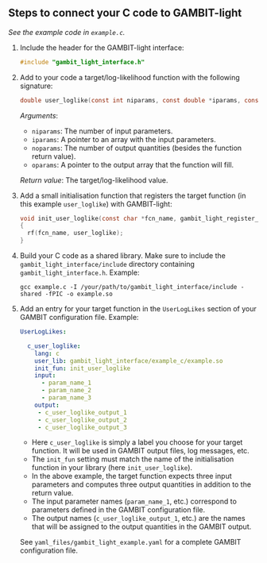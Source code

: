 ## Steps to connect your C code to GAMBIT-light

_See the example code in `example.c`._

1. Include the header for the GAMBIT-light interface:
   ```c
   #include "gambit_light_interface.h"
   ```

2. Add to your code a target/log-likelihood function with the following signature:
   ```c
   double user_loglike(const int niparams, const double *iparams, const int noparams, double *oparams)
   ```
   _Arguments_:
   * `niparams`: The number of input parameters.
   * `iparams`: A pointer to an array with the input parameters.
   * `noparams`: The number of output quantities (besides the function return value).
   * `oparams`: A pointer to the output array that the function will fill.

   _Return value_: The target/log-likelihood value.


3. Add a small initialisation function that registers the target function (in this example `user_loglike`) with GAMBIT-light:
   ```c
   void init_user_loglike(const char *fcn_name, gambit_light_register_loglike_fcn rf)
   {
     rf(fcn_name, user_loglike);
   }   
   ```

4. Build your C code as a shared library. Make sure to include the `gambit_light_interface/include` directory containing `gambit_light_interface.h`. Example:
   ```
   gcc example.c -I /your/path/to/gambit_light_interface/include -shared -fPIC -o example.so
   ``` 

5. Add an entry for your target function in the `UserLogLikes` section of your GAMBIT configuration file. Example:
   ```yaml
   UserLogLikes:

     c_user_loglike:
       lang: c
       user_lib: gambit_light_interface/example_c/example.so
       init_fun: init_user_loglike
       input:
         - param_name_1
         - param_name_2
         - param_name_3
       output:
        - c_user_loglike_output_1
        - c_user_loglike_output_2
        - c_user_loglike_output_3
   ```
   * Here `c_user_loglike` is simply a label you choose for your target function. It will be used in GAMBIT output files, log messages, etc. 
   * The `init_fun` setting must match the name of the initialisation function in your library (here `init_user_loglike`).
   * In the above example, the target function expects three input parameters and computes three output quantities in addition to the return value. 
   * The input parameter names (`param_name_1`, etc.) correspond to parameters defined in the GAMBIT configuration file.
   * The output names (`c_user_loglike_output_1`, etc.) are the names that will be assigned to the output quantities in the GAMBIT output.

   See `yaml_files/gambit_light_example.yaml` for a complete GAMBIT configuration file.
   
